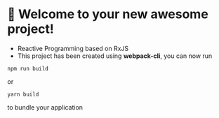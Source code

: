 # 🚀 Welcome to your new awesome project!

- Reactive Programming based on RxJS
- This project has been created using **webpack-cli**, you can now run

```
npm run build
```

or

```
yarn build
```

to bundle your application

